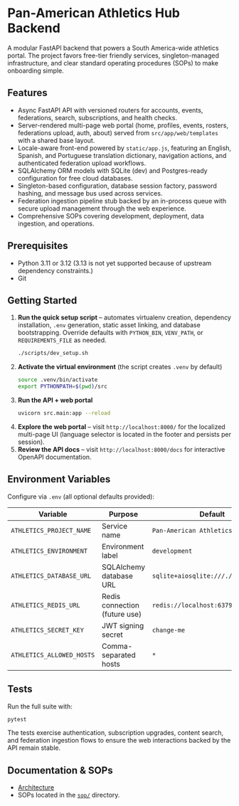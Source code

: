 # Pan-American Athletics Hub Backend

A modular FastAPI backend that powers a South America-wide athletics portal. The project favors free-tier friendly services, singleton-managed infrastructure, and clear standard operating procedures (SOPs) to make onboarding simple.

## Features
- Async FastAPI API with versioned routers for accounts, events, federations, search, subscriptions, and health checks.
- Server-rendered multi-page web portal (home, profiles, events, rosters, federations upload, auth, about) served from `src/app/web/templates` with a shared base layout.
- Locale-aware front-end powered by `static/app.js`, featuring an English, Spanish, and Portuguese translation dictionary, navigation actions, and authenticated federation upload workflows.
- SQLAlchemy ORM models with SQLite (dev) and Postgres-ready configuration for free cloud databases.
- Singleton-based configuration, database session factory, password hashing, and message bus used across services.
- Federation ingestion pipeline stub backed by an in-process queue with secure upload management through the web experience.
- Comprehensive SOPs covering development, deployment, data ingestion, and operations.

## Prerequisites
- Python 3.11 or 3.12 (3.13 is not yet supported because of upstream dependency constraints.)
- Git

## Getting Started
1. **Run the quick setup script** – automates virtualenv creation, dependency installation, `.env` generation, static asset linking, and database bootstrapping. Override defaults with `PYTHON_BIN`, `VENV_PATH`, or `REQUIREMENTS_FILE` as needed.
   ```bash
   ./scripts/dev_setup.sh
   ```
2. **Activate the virtual environment** (the script creates `.venv` by default)
   ```bash
   source .venv/bin/activate
   export PYTHONPATH=$(pwd)/src
   ```
3. **Run the API + web portal**
   ```bash
   uvicorn src.main:app --reload
   ```
4. **Explore the web portal** – visit `http://localhost:8000/` for the localized multi-page UI (language selector is located in the footer and persists per session).
5. **Review the API docs** – visit `http://localhost:8000/docs` for interactive OpenAPI documentation.

## Environment Variables
Configure via `.env` (all optional defaults provided):

| Variable | Purpose | Default |
| --- | --- | --- |
| `ATHLETICS_PROJECT_NAME` | Service name | `Pan-American Athletics Hub` |
| `ATHLETICS_ENVIRONMENT` | Environment label | `development` |
| `ATHLETICS_DATABASE_URL` | SQLAlchemy database URL | `sqlite+aiosqlite:///./data/app.db` |
| `ATHLETICS_REDIS_URL` | Redis connection (future use) | `redis://localhost:6379/0` |
| `ATHLETICS_SECRET_KEY` | JWT signing secret | `change-me` |
| `ATHLETICS_ALLOWED_HOSTS` | Comma-separated hosts | `*` |

## Tests
Run the full suite with:

```bash
pytest
```

The tests exercise authentication, subscription upgrades, content search, and federation ingestion flows to ensure the web interactions backed by the API remain stable.

## Documentation & SOPs
- [Architecture](docs/architecture.md)
- SOPs located in the [`sop/`](sop) directory.
